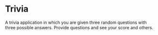 # Trivia
A trivia application in which you are given three random questions with three possible answers. Provide questions and see your score and others.
